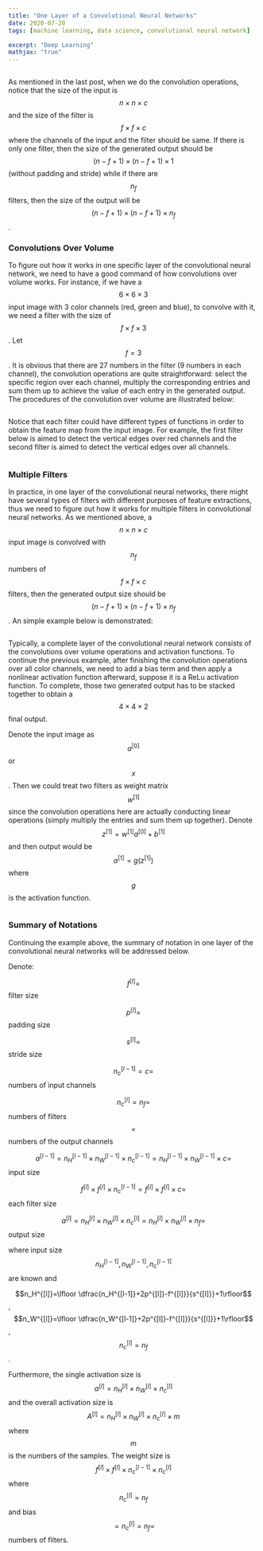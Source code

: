 ```yaml
---
title: "One Layer of a Convolutional Neural Networks"
date: 2020-07-20
tags: [machine learning, data science, convolutional neural network]

excerpt: "Deep Learning"
mathjax: "true"
---
```


<img src="{{ site.url }}{{ site.baseurl }}/images/one_layer_cnn/header_img.jpeg" alt="">

As mentioned in the last post, when we do the convolution operations, notice that the size of the input is $$n\times n\times c$$ and the size of the filter is $$f\times f\times c$$ where the channels of the input and the filter should be same. If there is only one filter, then the size of the generated output should be $$(n-f+1)\times (n-f+1) \times 1$$ (without padding and stride) while if there are $$n_f$$ filters, then the size of the output will be $$(n-f+1)\times (n-f+1) \times n_f$$.

### Convolutions Over Volume

To figure out how it works in one specific layer of the convolutional neural network, we need to have a good command of how convolutions over volume works. For instance, if we have a $$6\times6\times3$$ input image with 3 color channels (red, green and blue), to convolve with it, we need a filter with the size of $$f\times f\times 3$$. Let $$f=3$$. It is obvious that there are 27 numbers in the filter (9 numbers in each channel), the convolution operations are quite straightforward: select the specific region over each channel, multiply the corresponding entries and sum them up to achieve the value of each entry in the generated output. The procedures of the convolution over volume are illustrated below:

<img src="{{ site.url }}{{ site.baseurl }}/images/one_layer_cnn/conv_over_volume.PNG" alt="">

Notice that each filter could have different types of functions in order to obtain the feature map from the input image. For example, the first filter below is aimed to detect the vertical edges over red channels and the second filter is aimed to detect the vertical edges over all channels.

<img src="{{ site.url }}{{ site.baseurl }}/images/one_layer_cnn/filters.PNG" alt="">

### Multiple Filters

In practice, in one layer of the convolutional neural networks, there might have several types of filters with different purposes of feature extractions, thus we need to figure out how it works for multiple filters in convolutional neural networks. As we mentioned above, a $$n\times n\times c$$ input image is convolved with $$n_f $$ numbers of  $$f\times f\times c $$ filters, then the generated output size should be $$(n-f+1)\times (n-f+1)\times n_f$$. An simple example below is demonstrated:

<img src="{{ site.url }}{{ site.baseurl }}/images/one_layer_cnn/multiple_filters.PNG" alt="">

Typically, a complete layer of the convolutional neural network consists of the convolutions over volume operations and activation functions. To continue the previous example, after finishing the convolution operations over all color channels, we need to add a bias term and then apply a nonlinear activation function afterward, suppose it is a ReLu activation function. To complete, those two generated output has to be stacked together to obtain a $$4\times4\times2$$ final output.

Denote the input image as $$a^{[0]}$$ or $$x$$. Then we could treat two filters as weight matrix $$w^{[1]}$$ since the convolution operations here are actually conducting linear operations (simply multiply the entries and sum them up together). Denote $$z^{[1]}=w^{[1]}a^{[0]}+b^{[1]}$$ and then output would be $$a^{[1]}=g(z^{[1]})$$ where $$g$$ is the activation function.

<img src="{{ site.url }}{{ site.baseurl }}/images/one_layer_cnn/one_layer_procedure.PNG" alt="">

### Summary of Notations

Continuing the example above, the summary of notation in one layer of the convolutional neural networks will be addressed below.


Denote:

$$f^{[l]}=$$ filter size

$$p^{[l]}=$$ padding size

$$s^{[l]}=$$ stride size

$$n_c^{[l-1]}=c=$$ numbers of input channels

$$n_c^{[l]}=n_f=$$ numbers of filters $$=$$ numbers of the output channels


$$a^{[l-1]}=n_H^{[l-1]}\times n_W^{[l-1]}\times n_c^{[l-1]}=n_H^{[l-1]}\times n_W^{[l-1]}\times c=$$ input size

$$f^{[l]}\times f^{[l]} \times n_c^{[l-1]}=f^{[l]}\times f^{[l]} \times c=$$ each filter size

$$a^{[l]}=n_H^{[l]}\times n_W^{[l]}\times n_c^{[l]}=n_H^{[l]}\times n_W^{[l]}\times n_f=$$ output size

where input size $$n_H^{[l-1]},n_W^{[l-1]},n_c^{[l-1]}$$ are known and

$$n_H^{[l]}=\lfloor \dfrac{n_H^{[l-1]}+2p^{[l]}-f^{[l]}}{s^{[l]}}+1\rfloor$$, $$n_W^{[l]}=\lfloor \dfrac{n_W^{[l-1]}+2p^{[l]}-f^{[l]}}{s^{[l]}}+1\rfloor$$, $$n_c^{[l]}=n_f$$.

Furthermore, the single activation size is $$a^{[l]}=n_H^{[l]}\times n_W^{[l]}\times n_c^{[l]}$$ and the overall activation size is $$A^{[l]}=n_H^{[l]}\times n_W^{[l]}\times n_c^{[l]}\times m$$ where $$m$$ is the numbers of the samples. The weight size is $$f^{[l]}\times f^{[l]} \times n_c^{[l-1]}\times n_c^{[l]}$$ where $$n_c^{[l]}=n_f$$ and bias$$=n_c^{[l]}=n_f=$$ numbers of filters.
